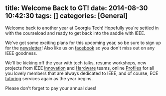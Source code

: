 title: Welcome Back to GT!
date: 2014-08-30 10:42:30
tags: []
categories: [General]
---

Welcome back to another year at Georgia Tech! Hopefully you're settled in with the courseload and ready to get back into the saddle with IEEE.

We've got some exciting plans for this upcoming year, so be sure to sign up for the [newsletter](http://gt-ieee.us5.list-manage.com/subscribe?u=a42ec30139b77172f44401aa5&id=a4ddfb6da0)! Also like us on [facebook](https://www.facebook.com/gtieee?fref=photo) so you don't miss out on any IEEE goodness.

We'll be kicking off the year with tech talks, resume workshops, new projects from IEEE [Innovation](../innovation) and [Hardware](../hardware) teams, online [Profiles](../profiles) for all you lovely members that are always dedicated to IEEE, and of course, ECE [tutoring](../tutoring) services again as the year begins.

Please don't forget to pay your annual dues!
